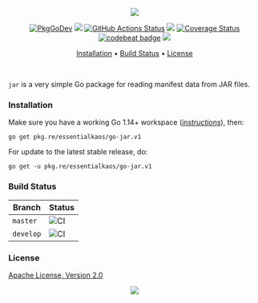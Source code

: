 <p align="center"><a href="#readme"><img src="https://gh.kaos.st/go-jar.svg"/></a></p>

<p align="center">
  <a href="https://pkg.go.dev/pkg.re/essentialkaos/go-jar.v1"><img src="https://gh.kaos.st/godoc.svg" alt="PkgGoDev"></a>
  <a href="https://goreportcard.com/report/github.com/essentialkaos/go-jar"><img src="https://goreportcard.com/badge/github.com/essentialkaos/go-jar"></a>
  <a href="https://github.com/essentialkaos/go-jar/actions"><img src="https://github.com/essentialkaos/go-jar/workflows/CI/badge.svg" alt="GitHub Actions Status" /></a>
  <a href="https://github.com/essentialkaos/go-jar/actions?query=workflow%3ACodeQL"><img src="https://github.com/essentialkaos/go-jar/workflows/CodeQL/badge.svg" /></a>
  <a href="https://coveralls.io/github/essentialkaos/go-jar?branch=master"><img src="https://coveralls.io/repos/github/essentialkaos/go-jar/badge.svg?branch=master" alt="Coverage Status" /></a>
  <a href="https://codebeat.co/projects/github-com-essentialkaos-go-jar-master"><img alt="codebeat badge" src="https://codebeat.co/badges/eafd2393-ab11-4d0e-bdc3-e51613c9e38a" /></a>
  <a href="#license"><img src="https://gh.kaos.st/apache2.svg"></a>
</p>

<p align="center"><a href="#installation">Installation</a> • <a href="#build-status">Build Status</a> • <a href="#license">License</a></p>

<br/>

`jar` is a very simple Go package for reading manifest data from JAR files.

### Installation

Make sure you have a working Go 1.14+ workspace (_[instructions](https://golang.org/doc/install)_), then:

```
go get pkg.re/essentialkaos/go-jar.v1
```

For update to the latest stable release, do:

```
go get -u pkg.re/essentialkaos/go-jar.v1
```

### Build Status

| Branch | Status |
|--------|--------|
| `master` | ![CI](https://github.com/essentialkaos/go-jar/workflows/CI/badge.svg?branch=master) |
| `develop` | ![CI](https://github.com/essentialkaos/go-jar/workflows/CI/badge.svg?branch=develop) |

### License

[Apache License, Version 2.0](https://www.apache.org/licenses/LICENSE-2.0)

<p align="center"><a href="https://essentialkaos.com"><img src="https://gh.kaos.st/ekgh.svg"/></a></p>
